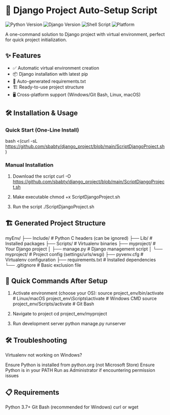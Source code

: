 # 🚀 Django Project Auto-Setup Script

![Python Version](https://img.shields.io/badge/python-3.7%2B-blue)
![Django Version](https://img.shields.io/badge/django-3.2%2B-green)
![Shell Script](https://img.shields.io/badge/shell_script-bash-purple)
![Platform](https://img.shields.io/badge/platform-windows%20%7C%20linux%20%7C%20macos-lightgrey)

A one-command solution to Django project with virtual environment, perfect for quick project initialization.

## ✨ Features

- ✅ Automatic virtual environment creation
- 📦 Django installation with latest pip
- 📝 Auto-generated requirements.txt
- 🏗️ Ready-to-use project structure
- 🖥️ Cross-platform support (Windows/Git Bash, Linux, macOS)

## 🛠️ Installation & Usage

### Quick Start (One-Line Install)

bash <(curl -sL https://github.com/sbabty/django_project/blob/main/ScriptDjangoProject.sh)

### Manual Installation
  1. Download the script
    curl -O https://github.com/sbabty/django_project/blob/main/ScriptDjangoProject.sh

  2. Make executable
    chmod +x ScriptDjangoProject.sh

  3. Run the script
    ./ScriptDjangoProject.sh


## 🏗️ Generated Project Structure
myEnv/
├── Include/               # Python C headers (can be ignored)
├── Lib/                   # Installed packages
├── Scripts/               # Virtualenv binaries
├── myproject/             # Your Django project
│   ├── manage.py	    # Django management script
│   └── myproject/         # Project config (settings/urls/wsgi)
├── pyvenv.cfg              # Virtualenv configuration
├── requirements.txt        # Installed dependencies
└── .gitignore             # Basic exclusion file

## 🚀 Quick Commands After Setup

  1. Activate environment (choose your OS):
source project_env/bin/activate       # Linux/macOS
project_env\Scripts\activate          # Windows CMD
source project_env/Scripts/activate   # Git Bash

  2. Navigate to project
cd project_env/myproject

  3. Run development server
python manage.py runserver

## 🛠️ Troubleshooting
Virtualenv not working on Windows?

Ensure Python is installed from python.org (not Microsoft Store)
Ensure Python is in your PATH
Run as Administrator if encountering permission issues

## 📋 Requirements
Python 3.7+
Git Bash (recommended for Windows)
curl or wget
